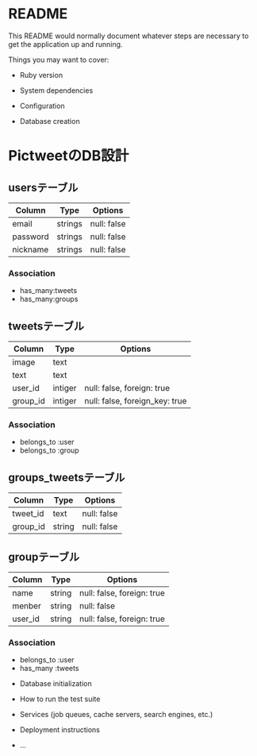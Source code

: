 # README

This README would normally document whatever steps are necessary to get the
application up and running.

Things you may want to cover:

* Ruby version

* System dependencies

* Configuration

* Database creation
# PictweetのDB設計
## usersテーブル
|Column|Type|Options|
|------|----|-------|
|email|strings|null: false|
|password|strings|null: false|
|nickname|strings|null: false|
### Association
- has_many:tweets
- has_many:groups

## tweetsテーブル
|Column|Type|Options|
|------|----|-------|
|image|text||
|text|text||
|user_id|intiger|null: false, foreign: true|
|group_id|intiger|null: false, foreign_key: true|
### Association
- belongs_to :user
- belongs_to :group

## groups_tweetsテーブル
|Column|Type|Options|
|------|----|-------|
|tweet_id|text|null: false|
|group_id|string|null: false|

## groupテーブル
|Column|Type|Options|
|------|----|-------|
|name|string|null: false, foreign: true|
|menber|string|null: false|
|user_id|string|null: false, foreign: true|
### Association
- belongs_to :user
- has_many :tweets


* Database initialization

* How to run the test suite

* Services (job queues, cache servers, search engines, etc.)

* Deployment instructions

* ...
